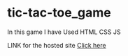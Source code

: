 # tic-tac-toe_game
<p>In this game I have Used HTML CSS JS</p>

<p>
  LINK for the hosted site 
  <a href = "https://tic-tac-toe-by-himanshu.netlify.app/">Click here </a>
  
</p>
